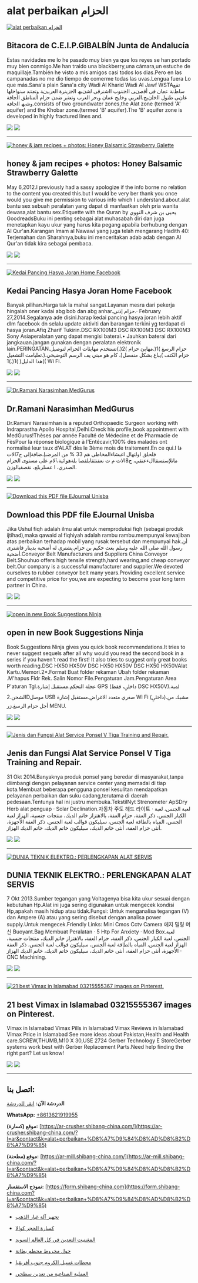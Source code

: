 # alat perbaikan الحزام

<a href="https://swt.shibang-china.com/?l=ar&img&k=alat+perbaikan+%D8%A7%D9%84%D8%AD%D8%B2%D8%A7%D9%85" target="_blank">![alat perbaikan الحزام](http://static.shibang-china.com/all-800x300/602.jpg)</a>

## Bitacora de C.E.I.P.GIBALBÍN Junta de Andalucía
Estas navidades me lo he pasado muy bien ya que los reyes se han portado muy bien conmigo.Me han traido una blackberry,una cámara,un estuche de maquillaje.También he visto a mis amigos casi todos los dias.Pero en las campanadas no me dio tiempo de comerme todas las uvas.Lengua fuera Lo que más.Sana&#39;a plain Sana&#39;a city Wadi Al Kharid Wadi Al Jawf WSTAﺗﻘﻊ ﺳﻟطﻧﺔ ﻋﻣﺎن ﻓﻲ أﻗﺻنﯽ اﻟﺟﻧنوب اﻟﺷنرﻗﻲ ﻟﺷنﺑﮫ اﻟﺟزﯾنرة اﻟﻌرﺑﯾنﺔ وﺗﻣﺗند ﺳنواﺣﻟﮭﺎ ﻋﻟنﯽ طنول اﻟﺧﻟنﯾﺞ.اﻟﻌرﺑﻲ وﺧﻟﯾﺞ ﻋﻣﺎن وﺑﺣر اﻟﻌرب وﺗﻌﺗﺑر ﺿﻣن ﺣزام اﻟﻣﻧﺎطق اﻟﺟﺎﻓﺔ وﺷﺑﮫ اﻟﺟﺎﻓﺔ.consists of two groundwater zones,the Alat zone (termed &#39;A&#39; aquifer) and the Khobar zone.(termed &#39;B&#39; aquifer).The &#39;B&#39; aquifer zone is developed in highly fractured lines and.


<a href="https://whatsapp.shibangsoft.com/WhatsApp.php" target="_blank" title="WhatsApp">![](http://static.shibang-china.com/icon/whatsapp.png)</a> <a href="https://swt.shibang-china.com/?l=ar&icon&k=alat+perbaikan+%D8%A7%D9%84%D8%AD%D8%B2%D8%A7%D9%85" target="_blank">![](http://static.shibang-china.com/icon/chat-ar.png)</a>

---

<a href="https://swt.shibang-china.com/?l=ar&img&k=alat+perbaikan+%D8%A7%D9%84%D8%AD%D8%B2%D8%A7%D9%85" target="_blank">![honey &amp; jam recipes + photos: Honey Balsamic Strawberry Galette](http://static.shibang-china.com/all-800x300/61.jpg)</a>

## honey &amp; jam recipes + photos: Honey Balsamic Strawberry Galette
May 6,2012.I previously had a sassy apologize if the info borne no relation to the content you created this.but I would be very ber thank you once would you give me permission to various info which I understand.about.alat bantu sex sebuah peralatan yang dapat di manfaatkan oleh pria wanita dewasa,alat bantu sex.Etiquette with the Quran by يحيى بن شرف النووي GoodreadsBuku ini penting sebagai alat muhasabah diri dan juga menetapkan kayu ukur yang harus kita pegang apabila berhubung dengan Al Qur&#39;an.Karangan Imam al Nawawi yang juga telah mengarang Hadith 40: Terjemahan dan Sharahnya,buku ini menceritakan adab adab dengan Al Qur&#39;an tidak kira sebagai pembaca.


<a href="https://whatsapp.shibangsoft.com/WhatsApp.php" target="_blank" title="WhatsApp">![](http://static.shibang-china.com/icon/whatsapp.png)</a> <a href="https://swt.shibang-china.com/?l=ar&icon&k=alat+perbaikan+%D8%A7%D9%84%D8%AD%D8%B2%D8%A7%D9%85" target="_blank">![](http://static.shibang-china.com/icon/chat-ar.png)</a>

---

<a href="https://swt.shibang-china.com/?l=ar&img&k=alat+perbaikan+%D8%A7%D9%84%D8%AD%D8%B2%D8%A7%D9%85" target="_blank">![Kedai Pancing Hasya Joran Home Facebook](http://static.shibang-china.com/all-800x300/726.jpg)</a>

## Kedai Pancing Hasya Joran Home Facebook
Banyak pilihan.Harga tak la mahal sangat.Layanan mesra dari pekerja hingalah oner kadai abg bob dan abg anhar.حزام إذني.· February 27,2014.Segalanya ade disini.harap kedai pancing hasya joran lebih aktif dlm facebook dn selalu update aktiviti dan barangan terkini yg terdapat di hasya joran.Afiq Zharif Tukirin.DSC RX100M3 DSC RX100M3 DSC RX100M3 Sony Asiaperalatan yang dapat mengisi baterai.• Jauhkan baterai dari jangkauan.jangan gunakan dengan peralatan elektronik lain.PERINGATAN.حزام الرسغ )1(.مهايئ حزام )2(.)تستخدم مهايئات الحزام لتوصيل حزام الكتف )يباع بشكل منفصل(، كام هو مبني يف الرسم التوضيحي.(.تعليامت التشغيل )هذا الدليل( )1(.)1( Wi Fi.


<a href="https://whatsapp.shibangsoft.com/WhatsApp.php" target="_blank" title="WhatsApp">![](http://static.shibang-china.com/icon/whatsapp.png)</a> <a href="https://swt.shibang-china.com/?l=ar&icon&k=alat+perbaikan+%D8%A7%D9%84%D8%AD%D8%B2%D8%A7%D9%85" target="_blank">![](http://static.shibang-china.com/icon/chat-ar.png)</a>

---

<a href="https://swt.shibang-china.com/?l=ar&img&k=alat+perbaikan+%D8%A7%D9%84%D8%AD%D8%B2%D8%A7%D9%85" target="_blank">![Dr.Ramani Narasimhan MedGurus](http://static.shibang-china.com/all-800x300/1393.jpg)</a>

## Dr.Ramani Narasimhan MedGurus
Dr.Ramani Narasimhan is a reputed Orthopaedic Surgeon working with Indraprastha Apollo Hospital,Delhi.Check his profile,book appointment with MedGurus!Thèses par année Faculté de Médecine et de Pharmacie de FèsPour la réponse biologique à l&#39;Entécavir,100% des malades ont normalisé leur taux d&#39;ALAT dès le 3ème mois de traitement.En ce qui.فا ا فلحلق اولتھال اغبشاءالمخاطي ھم 33 % من المرضىإ،ضافةإلى ح7الات مانلإستسقاالءعنقي، ح8الات م ت نعفنثقابلقصا بلةھوائیة،ٱلام على مستوى الحزام الصدري، ا عسلربلع، نقصفيالوزن.


<a href="https://whatsapp.shibangsoft.com/WhatsApp.php" target="_blank" title="WhatsApp">![](http://static.shibang-china.com/icon/whatsapp.png)</a> <a href="https://swt.shibang-china.com/?l=ar&icon&k=alat+perbaikan+%D8%A7%D9%84%D8%AD%D8%B2%D8%A7%D9%85" target="_blank">![](http://static.shibang-china.com/icon/chat-ar.png)</a>

---

<a href="https://swt.shibang-china.com/?l=ar&img&k=alat+perbaikan+%D8%A7%D9%84%D8%AD%D8%B2%D8%A7%D9%85" target="_blank">![Download this PDF file EJournal Unisba](http://static.shibang-china.com/all-800x300/1306.jpg)</a>

## Download this PDF file EJournal Unisba
Jika Ushul fiqh adalah ilmu alat untuk memproduksi fiqh (sebagai produk ijtihad),maka qawaid al fiqhiyah adalah rambu rambu.mempunyai kewajiban atas perbaikan terhadap mobil yang rusak tersebut dan mempunyai hak.أن رسول الله صلى الله عليه وسلم بعث حکیم بن حزام.يشتري له أضحية بدينار فاشترى أضحية.Conveyor Belt Manufacturers and Suppliers China Conveyor Belt.Shouhuo offers high tensile strength,hard wearing,and cheap conveyor belt.Our company is a successful manufacturer and supplier.We devoted ourselves to rubber conveyor belt many years.Providing excellent service and competitive price for you,we are expecting to become your long term partner in China.


<a href="https://whatsapp.shibangsoft.com/WhatsApp.php" target="_blank" title="WhatsApp">![](http://static.shibang-china.com/icon/whatsapp.png)</a> <a href="https://swt.shibang-china.com/?l=ar&icon&k=alat+perbaikan+%D8%A7%D9%84%D8%AD%D8%B2%D8%A7%D9%85" target="_blank">![](http://static.shibang-china.com/icon/chat-ar.png)</a>

---

<a href="https://swt.shibang-china.com/?l=ar&img&k=alat+perbaikan+%D8%A7%D9%84%D8%AD%D8%B2%D8%A7%D9%85" target="_blank">![open in new Book Suggestions Ninja](http://static.shibang-china.com/all-800x300/975.jpg)</a>

## open in new Book Suggestions Ninja
Book Suggestions Ninja gives you quick book recommendations.It tries to never suggest sequels after all why would you read the second book in a series if you haven&#39;t read the first! It also tries to suggest only great books worth reading.DSC HX50 HX50V DSC HX50 HX50V DSC HX50 HX50VAlat Kartu.Memori.2*.Format Buat folder rekaman Ubah folder rekaman .M&#39;hapus Fldr Rek. Salin Nomor File.Pengaturan Jam.Pengaturan Area P&#39;aturan Tgl.ﻋﺠﻠﺔ اﻟﺘﺤﻜﻢ.ﻣﺴﺘﻘﺒﻞ إﺷﺎرة GPS (داﺧﲇ، ﻓﻘﻂ DSC HX50V).ﳌﺒﺔ اﻟﺸﺤﻦ.2Dﻣﻮﺻﻞ USB ﺻﻐري ﻣﺘﻌﺪد اﻻﻏﺮاض.ﻣﺴﺘﻘﺒﻞ إﺷﺎرة Wi Fi (داﺧﲇ).ﻣﺸﺒﻚ ﻣﻦ أﺟﻞ ﺣﺰام اﻟﺮﺳﻎ.زر MENU.


<a href="https://whatsapp.shibangsoft.com/WhatsApp.php" target="_blank" title="WhatsApp">![](http://static.shibang-china.com/icon/whatsapp.png)</a> <a href="https://swt.shibang-china.com/?l=ar&icon&k=alat+perbaikan+%D8%A7%D9%84%D8%AD%D8%B2%D8%A7%D9%85" target="_blank">![](http://static.shibang-china.com/icon/chat-ar.png)</a>

---

<a href="https://swt.shibang-china.com/?l=ar&img&k=alat+perbaikan+%D8%A7%D9%84%D8%AD%D8%B2%D8%A7%D9%85" target="_blank">![Jenis dan Fungsi Alat Service Ponsel V Tiga Training and Repair.](http://static.shibang-china.com/all-800x300/50.jpg)</a>

## Jenis dan Fungsi Alat Service Ponsel V Tiga Training and Repair.
31 Okt 2014.Banyaknya produk ponsel yang beredar di masyarakat,tanpa diimbangi dengan pelayanan service center yang memadai di tiap kota.Membuat beberapa pengguna ponsel kesulitan mendapatkan pelayanan perbaikan dan suku cadang,terutama di daerah pedesaan.Tentunya hal ini justru membuka.TekstilNyt Strenometer ApSDry Herb alat penguap &middot; Solar Declination.자동차 주도 헤드 라이트 &middot; لعبة الجنس، لعبة الكبار الجنس، ذكر العفة، حزام العفة، بالاهتزاز خاتم الديك، منتجات جنسية، الهزاز لعبة الجنس، المياه بالطاقة لعبة الجنس، سيليكون قوالب لعبة الجنس، ذكر العفة الأجهزة، أنثى حزام العفة، أنثى خاتم الديك، سيليكون خاتم الديك، خاتم الديك الهزاز.


<a href="https://whatsapp.shibangsoft.com/WhatsApp.php" target="_blank" title="WhatsApp">![](http://static.shibang-china.com/icon/whatsapp.png)</a> <a href="https://swt.shibang-china.com/?l=ar&icon&k=alat+perbaikan+%D8%A7%D9%84%D8%AD%D8%B2%D8%A7%D9%85" target="_blank">![](http://static.shibang-china.com/icon/chat-ar.png)</a>

---

<a href="https://swt.shibang-china.com/?l=ar&img&k=alat+perbaikan+%D8%A7%D9%84%D8%AD%D8%B2%D8%A7%D9%85" target="_blank">![DUNIA TEKNIK ELEKTRO.: PERLENGKAPAN ALAT SERVIS](http://static.shibang-china.com/all-800x300/943.jpg)</a>

## DUNIA TEKNIK ELEKTRO.: PERLENGKAPAN ALAT SERVIS
7 Okt 2013.Sumber tegangan yang Voltagenya bisa kita ukur sesuai dengan kebutuhan Hp.Alat ini juga sering digunakan untuk mengecek kondisi Hp,apakah masih hidup atau tidak.Fungsi: Untuk menganalisa tegangan (V) dan Ampere (A) atau yang sering disebut dengan analisa power supply.Untuk mengecek.Friendly Links: Mini Cmos Cctv Camera 에지 밀링 머신 Buoyant.Bag Membuat Peralatan &middot; 5 Htp For Anxiety &middot; Mod Box.لعبة الجنس، لعبة الكبار الجنس، ذكر العفة، حزام العفة، بالاهتزاز خاتم الديك، منتجات جنسية، الهزاز لعبة الجنس، المياه بالطاقة لعبة الجنس، سيليكون قوالب لعبة الجنس، ذكر العفة الأجهزة، أنثى حزام العفة، أنثى خاتم الديك، سيليكون خاتم الديك، خاتم الديك الهزاز &middot; CNC Machining.


<a href="https://whatsapp.shibangsoft.com/WhatsApp.php" target="_blank" title="WhatsApp">![](http://static.shibang-china.com/icon/whatsapp.png)</a> <a href="https://swt.shibang-china.com/?l=ar&icon&k=alat+perbaikan+%D8%A7%D9%84%D8%AD%D8%B2%D8%A7%D9%85" target="_blank">![](http://static.shibang-china.com/icon/chat-ar.png)</a>

---

<a href="https://swt.shibang-china.com/?l=ar&img&k=alat+perbaikan+%D8%A7%D9%84%D8%AD%D8%B2%D8%A7%D9%85" target="_blank">![21 best Vimax in Islamabad 03215555367 images on Pinterest.](http://static.shibang-china.com/all-800x300/71.jpg)</a>

## 21 best Vimax in Islamabad 03215555367 images on Pinterest.
Vimax in Islamabad Vimax Pills in Islamabad Vimax Reviews in Islamabad Vimax Price in Islamabad See more ideas about Pakistan,Health and Health care.SCREW,THUMB,M10 X 30,USE 2724 Gerber Technology E StoreGerber systems work best with Gerber Replacement Parts.Need help finding the right part? Let us know!


<a href="https://whatsapp.shibangsoft.com/WhatsApp.php" target="_blank" title="WhatsApp">![](http://static.shibang-china.com/icon/whatsapp.png)</a> <a href="https://swt.shibang-china.com/?l=ar&icon&k=alat+perbaikan+%D8%A7%D9%84%D8%AD%D8%B2%D8%A7%D9%85" target="_blank">![](http://static.shibang-china.com/icon/chat-ar.png)</a>

---
## اتصل بنا:

**الدردشة الآن:** [انقر للدردشة](https://swt.shibang-china.com?l=ar&contact&k=alat+perbaikan+%D8%A7%D9%84%D8%AD%D8%B2%D8%A7%D9%85)

**WhatsApp:**  [+8613621919955](https://whatsapp.shibangsoft.com/WhatsApp.php)

**موقع (كسارة):** [https://ar-crusher.shibang-china.com/](https://ar-crusher.shibang-china.com/?l=ar&contact&k=alat+perbaikan+%D8%A7%D9%84%D8%AD%D8%B2%D8%A7%D9%85)

**موقع (مطحنة):** [https://ar-mill.shibang-china.com/](https://ar-mill.shibang-china.com/?l=ar&contact&k=alat+perbaikan+%D8%A7%D9%84%D8%AD%D8%B2%D8%A7%D9%85)

**نموذج الاستفسار:** [https://form.shibang-china.com](https://form.shibang-china.com?l=ar&contact&k=alat+perbaikan+%D8%A7%D9%84%D8%AD%D8%B2%D8%A7%D9%85)

* [تجهيز آلة غبار الذهب](../29/%D8%AA%D8%AC%D9%87%D9%8A%D8%B2%20%D8%A2%D9%84%D8%A9%20%D8%BA%D8%A8%D8%A7%D8%B1%20%D8%A7%D9%84%D8%B0%D9%87%D8%A8.md)

* [كسارة الحجر كوالا](../26/%D9%83%D8%B3%D8%A7%D8%B1%D8%A9%20%D8%A7%D9%84%D8%AD%D8%AC%D8%B1%20%D9%83%D9%88%D8%A7%D9%84%D8%A7.md)

* [المغنتيت التعدين في كل العالم السويد](../26/%D8%A7%D9%84%D9%85%D8%BA%D9%86%D8%AA%D9%8A%D8%AA%20%D8%A7%D9%84%D8%AA%D8%B9%D8%AF%D9%8A%D9%86%20%D9%81%D9%8A%20%D9%83%D9%84%20%D8%A7%D9%84%D8%B9%D8%A7%D9%84%D9%85%20%D8%A7%D9%84%D8%B3%D9%88%D9%8A%D8%AF.md)

* [حول مخروط محطم بطانة](../29/%D8%AD%D9%88%D9%84%20%D9%85%D8%AE%D8%B1%D9%88%D8%B7%20%D9%85%D8%AD%D8%B7%D9%85%20%D8%A8%D8%B7%D8%A7%D9%86%D8%A9.md)

* [محطات غسيل الكروم جنوب أفريقيا](../27/%D9%85%D8%AD%D8%B7%D8%A7%D8%AA%20%D8%BA%D8%B3%D9%8A%D9%84%20%D8%A7%D9%84%D9%83%D8%B1%D9%88%D9%85%20%D8%AC%D9%86%D9%88%D8%A8%20%D8%A3%D9%81%D8%B1%D9%8A%D9%82%D9%8A%D8%A7.md)

* [العملية الصناعية من تعدين سطحي](../30/%D8%A7%D9%84%D8%B9%D9%85%D9%84%D9%8A%D8%A9%20%D8%A7%D9%84%D8%B5%D9%86%D8%A7%D8%B9%D9%8A%D8%A9%20%D9%85%D9%86%20%D8%AA%D8%B9%D8%AF%D9%8A%D9%86%20%D8%B3%D8%B7%D8%AD%D9%8A.md)